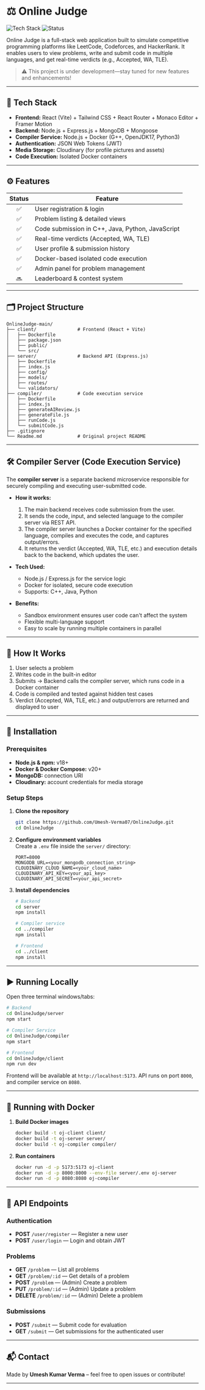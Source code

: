 # ‍⚖️ Online Judge

![Tech Stack](https://img.shields.io/badge/stack-React%20%2B%20Node.js%20%2B%20MongoDB-Informational)
![Status](https://img.shields.io/badge/status-In%20Development-yellow)

Online Judge is a full-stack web application built to simulate competitive programming platforms like LeetCode, Codeforces, and HackerRank. It enables users to view problems, write and submit code in multiple languages, and get real-time verdicts (e.g., Accepted, WA, TLE).

> ⚠️ This project is under development—stay tuned for new features and enhancements!

---

## 🚀 Tech Stack

- **Frontend:** React (Vite) + Tailwind CSS + React Router + Monaco Editor + Framer Motion  
- **Backend:** Node.js + Express.js + MongoDB + Mongoose  
- **Compiler Service:** Node.js + Docker (G++, OpenJDK17, Python3)  
- **Authentication:** JSON Web Tokens (JWT)  
- **Media Storage:** Cloudinary (for profile pictures and assets)  
- **Code Execution:** Isolated Docker containers  

---

## ⚙️ Features

| Status | Feature                                 |
|:------:|------------------------------------------|
| ✅     | User registration & login               |
| ✅     | Problem listing & detailed views         |
| ✅     | Code submission in C++, Java, Python, JavaScript    |
| ✅     | Real-time verdicts (Accepted, WA, TLE) |
| ✅     | User profile & submission history       |
| ✅     | Docker-based isolated code execution    |
| ✅     | Admin panel for problem management      |
| 🔜     | Leaderboard & contest system            |

---

## 🗂️ Project Structure

```
OnlineJudge-main/
├── client/               # Frontend (React + Vite)
│   ├── Dockerfile
│   ├── package.json
│   ├── public/
│   └── src/
├── server/               # Backend API (Express.js)
│   ├── Dockerfile
│   ├── index.js
│   ├── config/
│   ├── models/
│   ├── routes/
│   └── validators/
├── compiler/             # Code execution service
│   ├── Dockerfile
│   ├── index.js
│   ├── generateAIReview.js
│   ├── generateFile.js
│   ├── runCode.js
│   └── submitCode.js
├── .gitignore
└── Readme.md             # Original project README
```

---

## 🛠️ Compiler Server (Code Execution Service)

The **compiler server** is a separate backend microservice responsible for securely compiling and executing user-submitted code.

- **How it works:**
    1. The main backend receives code submission from the user.
    2. It sends the code, input, and selected language to the compiler server via REST API.
    3. The compiler server launches a Docker container for the specified language, compiles and executes the code, and captures output/errors.
    4. It returns the verdict (Accepted, WA, TLE, etc.) and execution details back to the backend, which updates the user.

- **Tech Used:**  
    - Node.js / Express.js for the service logic  
    - Docker for isolated, secure code execution  
    - Supports: C++, Java, Python

- **Benefits:**  
    - Sandbox environment ensures user code can't affect the system  
    - Flexible multi-language support  
    - Easy to scale by running multiple containers in parallel

---

## 🧠 How It Works

1. User selects a problem  
2. Writes code in the built-in editor  
3. Submits → Backend calls the compiler server, which runs code in a Docker container  
4. Code is compiled and tested against hidden test cases  
5. Verdict (Accepted, WA, TLE, etc.) and output/errors are returned and displayed to user

---

## 🔧 Installation

### Prerequisites

- **Node.js & npm:** v18+  
- **Docker & Docker Compose:** v20+  
- **MongoDB:** connection URI  
- **Cloudinary:** account credentials for media storage  

### Setup Steps

1. **Clone the repository**  
   ```bash
   git clone https://github.com/Umesh-Verma07/OnlineJudge.git
   cd OnlineJudge
   ```

2. **Configure environment variables**  
   Create a `.env` file inside the `server/` directory:
   ```env
   PORT=8000
   MONGODB_URL=<your_mongodb_connection_string>
   CLOUDINARY_CLOUD_NAME=<your_cloud_name>
   CLOUDINARY_API_KEY=<your_api_key>
   CLOUDINARY_API_SECRET=<your_api_secret>
   ```

3. **Install dependencies**  
   ```bash
   # Backend
   cd server
   npm install

   # Compiler service
   cd ../compiler
   npm install

   # Frontend
   cd ../client
   npm install
   ```

---

## ▶️ Running Locally

Open three terminal windows/tabs:

```bash
# Backend
cd OnlineJudge/server
npm start

# Compiler Service
cd OnlineJudge/compiler
npm start

# Frontend
cd OnlineJudge/client
npm run dev
```

Frontend will be available at `http://localhost:5173`. API runs on port `8000`, and compiler service on `8080`.

---

## 🐳 Running with Docker

1. **Build Docker images**  
   ```bash
   docker build -t oj-client client/
   docker build -t oj-server server/
   docker build -t oj-compiler compiler/
   ```

2. **Run containers**  
   ```bash
   docker run -d -p 5173:5173 oj-client
   docker run -d -p 8000:8000 --env-file server/.env oj-server
   docker run -d -p 8080:8080 oj-compiler
   ```

---

## 📖 API Endpoints

### Authentication
- **POST** `/user/register` — Register a new user  
- **POST** `/user/login` — Login and obtain JWT  

### Problems
- **GET** `/problem` — List all problems  
- **GET** `/problem/:id` — Get details of a problem  
- **POST** `/problem` — (Admin) Create a problem  
- **PUT** `/problem/:id` — (Admin) Update a problem  
- **DELETE** `/problem/:id` — (Admin) Delete a problem  

### Submissions
- **POST** `/submit` — Submit code for evaluation  
- **GET** `/submit` — Get submissions for the authenticated user  

---

## 📬 Contact

Made by **Umesh Kumar Verma** – feel free to open issues or contribute!

---
